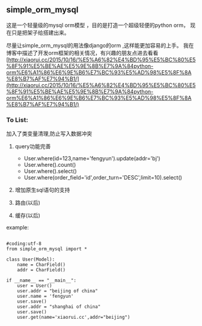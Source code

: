 ## simple_orm_mysql

这是一个轻量级的mysql orm模型 ，目的是打造一个超级轻便的python orm， 现在只是把架子给搭建出来。

尽量让simple_orm_mysql的用法像django的orm ,这样能更加容易的上手。 我在博客中描述了开发orm框架的相关情况，有兴趣的朋友点进去看看 [http://xiaorui.cc/2015/10/16/%E5%A6%82%E4%BD%95%E5%BC%80%E5%8F%91%E5%BE%AE%E5%9E%8B%E7%9A%84python-orm%E6%A1%86%E6%9E%B6%E7%BC%93%E5%AD%98%E5%8F%8A%E8%B7%AF%E7%94%B1/](http://xiaorui.cc/2015/10/16/%E5%A6%82%E4%BD%95%E5%BC%80%E5%8F%91%E5%BE%AE%E5%9E%8B%E7%9A%84python-orm%E6%A1%86%E6%9E%B6%E7%BC%93%E5%AD%98%E5%8F%8A%E8%B7%AF%E7%94%B1/)


### To List:

加入了类变量清理,防止写入数据冲突

1. query功能完善
    * User.where(id=123,name='fengyun').update(addr='bj')
    * User.where().count()
    * User.where().select()
    * User.where(order_field='id',order_turn='DESC',limit=10).select()

2. 增加原生sql语句的支持

3. 路由(以后)

4. 缓存(以后)



example:

```

#coding:utf-8
from simple_orm_mysql import *

class User(Model):
    name = CharField()
    addr = CharField()

if __name__ == "__main__":
    user = User()
    user.addr = "beijing of china"
    user.name = 'fengyun'
    user.save()
    user.addr = "shanghai of china"
    user.save()
    user.get(name='xiaorui.cc',addr="beijing")

```
